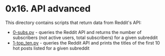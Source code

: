 # 0x16. API advanced
This directory contains scripts that return data from Reddit's API:
- [0-subs.py](0-subs.py) - queries the Reddit API and returns the number of subscribers (not active users, total subscribers) for a given subreddit
- [1-top_ten.py](1-top_ten.py) - queries the Reddit API and prints the titles of the first 10 hot posts listed for a given subreddit